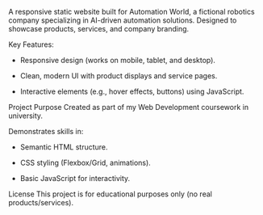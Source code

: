 A responsive static website built for Automation World, a fictional robotics company specializing in AI-driven automation solutions. Designed to showcase products, services, and company branding.

Key Features:

- Responsive design (works on mobile, tablet, and desktop).

- Clean, modern UI with product displays and service pages.

- Interactive elements (e.g., hover effects, buttons) using JavaScript.

Project Purpose
Created as part of my Web Development coursework in university.

Demonstrates skills in:

- Semantic HTML structure.

- CSS styling (Flexbox/Grid, animations).

- Basic JavaScript for interactivity.

License
This project is for educational purposes only (no real products/services).

